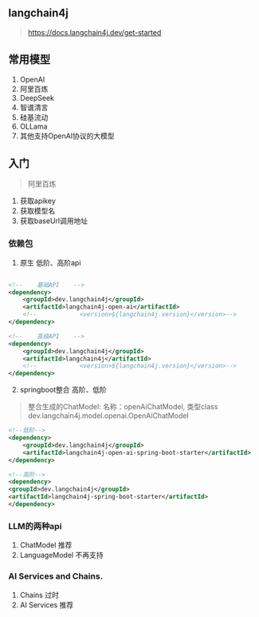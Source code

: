 
## langchain4j
> https://docs.langchain4j.dev/get-started
> 

## 常用模型
1. OpenAI
2. 阿里百炼
3. DeepSeek
4. 智谱清言
5. 硅基流动
6. OLLama
7. 其他支持OpenAI协议的大模型

## 入门
> 阿里百炼
1. 获取apikey
2. 获取模型名
3. 获取baseUrl调用地址

### 依赖包
1. 原生 低阶、高阶api
```xml

<!--    基础API    -->
<dependency>
    <groupId>dev.langchain4j</groupId>
    <artifactId>langchain4j-open-ai</artifactId>
    <!--            <version>${langchain4j.version}</version>-->
</dependency>

<!--    高级API    -->
<dependency>
    <groupId>dev.langchain4j</groupId>
    <artifactId>langchain4j</artifactId>
    <!--            <version>${langchain4j.version}</version>-->
</dependency>
```

2. springboot整合 高阶、低阶
> 整合生成的ChatModel: 名称：openAiChatModel, 类型class dev.langchain4j.model.openai.OpenAiChatModel

```xml
<!--低阶-->
<dependency>
    <groupId>dev.langchain4j</groupId>
    <artifactId>langchain4j-open-ai-spring-boot-starter</artifactId>
</dependency>

<!--高阶-->
<dependency>
<groupId>dev.langchain4j</groupId>
<artifactId>langchain4j-spring-boot-starter</artifactId>
</dependency>
```

### LLM的两种api 
1. ChatModel 推荐
2. LanguageModel 不再支持

### AI Services and Chains.
1. Chains 过时
2. AI Services 推荐